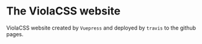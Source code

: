 # The ViolaCSS website

ViolaCSS website created by `Vuepress` and deployed by `travis` to the github pages.

